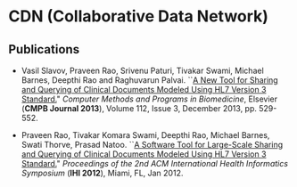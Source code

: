 # CDN (Collaborative Data Network)

## Publications

* Vasil Slavov, Praveen Rao, Srivenu Paturi, Tivakar Swami, Michael
Barnes, Deepthi Rao and Raghuvarun Palvai. ``[A New Tool for Sharing and
Querying of Clinical Documents Modeled Using HL7 Version 3
Standard.](http://dx.doi.org/10.1016/j.cmpb.2013.07.002)" *Computer
Methods and Programs in Biomedicine*, Elsevier (**CMPB Journal 2013**),
Volume 112, Issue 3, December 2013, pp. 529-552.

* Praveen Rao, Tivakar
Komara Swami, Deepthi Rao, Michael Barnes, Swati Thorve, Prasad Natoo.
``[A Software Tool for Large-Scale Sharing and Querying of Clinical
Documents Modeled Using HL7 Version 3
Standard.](http://dl.acm.org/citation.cfm?doid=2110363.2110417)"
*Proceedings of the 2nd ACM International Health Informatics Symposium*
(**IHI 2012**), Miami, FL, Jan 2012.
